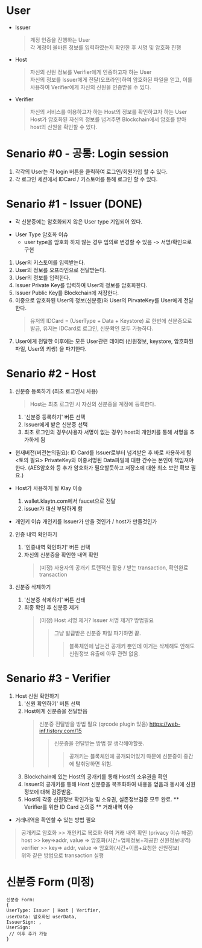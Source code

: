 # User
- Issuer
    > 계정 인증을 진행하는 User <br>
        각 계정이 올바른 정보를 입력하였는지 확인한 후 서명 및 암호화 진행 
- Host
    > 자신의 신원 정보를 Verifier에게 인증하고자 하는 User <br>
        자신의 정보를 Issuer에게 전달(오프라인)하여 암호화된 파일을 얻고, 이를 사용하여 Verifier에게 자신의 신원을 인증받을 수 있다.  
- Verifier
    > 자신의 서비스를 이용하고자 하는 Host의 정보를 확인하고자 하는 User <br>
        Host가 암호화된 자신의 정보를 넘겨주면 Blockchain에서 암호를 받아 host의 신원을 확인할 수 있다.
             
             
# Senario #0 - 공통: Login session
1. 각각의 User는 각 login 버튼을 클릭하여 로그인/회원가입 할 수 있다.
2. 각 로그인 세션에서 IDCard / 키스토어를 통해 로그인 할 수 있다.
     
# Senario #1 - Issuer (DONE)
- 각 신분증에는 암호화되지 않은 User type 기입되어 있다.
* User Type 암호화 이슈
    - user type을 암호화 하지 않는 경우 임의로 변경할 수 있음
    -> 서명/확인으로 구현 
1. User의 키스토어를 입력받는다. 
2. User의 정보를 오프라인으로 전달받는다.
3. User의 정보를 입력한다.
4. Issuer Private Key를 입력하여 User의 정보를 암호화한다.
5. Issuer Public Key를 Blockchain에 저장한다.
6. 이중으로 암호화된 User의 정보(신분증)와 User의 PirvateKey를 User에게 전달한다.
    > 유저의 IDCard = (UserType + Data + Keystore) 로 한번에 신분증으로 발급, 유저는 IDCard로 로그인, 신분확인 모두 가능하다.
7. User에게 전달한 이후에는 모든 User관련 데이터 (신원정보, keystore, 암호화된 파일, User의 키쌍) 을 파기한다.

# Senario #2 - Host
1. 신분증 등록하기 (최초 로그인시 사용)
    > Host는 최초 로그인 시 자신의 신분증을 계정에 등록한다.
    1. '신분증 등록하기' 버튼 선택
    2. Issuer에게 받은 신분증 선택
    3. 최초 로그인의 경우(사용자 서명이 없는 경우) host의 개인키를 통해 서명을 추가하게 됨
    
- 현재버전(버전논의필요): ID Card를 Issuer로부터 넘겨받은 후 바로 사용하게 됨 <br>
    <토의 필요> PrivateKey와 이중서명된 Data파일에 대한 간수는 본인이 책임져야한다.
    (AES암호화 등 추가 암호화가 필요할듯하고 저장소에 대한 최소 보안 확보 필요.)

* Host가 사용하게 될 Klay 이슈 
    1. wallet.klaytn.com에서 faucet으로 전달
    2. issuer가 대신 부담하게 함

* 개인키 이슈 
개인키를 Issuer가 만을 것인가 / host가 만들것인가

 
2. 인증 내역 확인하기
    1. '인증내역 확인하기' 버튼 선택
    2. 자신의 신분증을 확인한 내역 확인
        > (미정) 사용자의 공개키 트랜잭션 활용 / 받는 transaction, 확인완료 transaction

3. 신분증 삭제하기
    1. '신분증 삭제하기' 버튼 선태
    2. 최종 확인 후 신분증 제거  
        > (미정) Host 서명 제거? Issuer 서명 제거? 방법필요
        >> 그냥 발급받은 신분증 파일 파기하면 끝.
        >>> 블록체인에 남는건 공개키 뿐인데 이거는 삭제해도 안해도 신원정보 유출에 아무 관련 없음.

# Senario #3 - Verifier
1. Host 신원 확인하기
    1. '신원 확인하기' 버튼 선택
    2. Host에게 신분증을 전달받음
        > 신분증 전달받을 방법 필요 (qrcode plugin 있음) https://web-inf.tistory.com/15
        >> 신분증을 전달받는 방법 잘 생각해야할듯.
        >>> 공개키는 블록체인에 공개되어있기 때문에 신분증이 중간에 탈취당하면 위험.
    3. Blockchain에 있는 Host의 공개키를 통해 Host의 소유권을 확인
    4. Issuer의 공개키를 통해 Host 신분증을 복호화하여 내용을 얻음과 동시에 신원정보에 대해 검증받음.
    5. Host의 각종 신원정보 확인가능 및 소유권, 실존정보검증 모두 완료.
** Verifier를 위한 ID Card 논의중
** 거래내역 이슈
- 거래내역을 확인할 수 있는 방법 필요
> 공개키로 암호화 >> 개인키로 복호화 하여 거래 내역 확인 (privacy 이슈 해결) <br>
> host >> key=>addr, value => 암호화(시간+업체정보+제공한 신원정보내역) <br>
> verifier >> key=> addr, value => 암호화(시간+이름+요청한 신원정보) <br>
> 위와 같은 방법으로 transaction 실행

# 신분증 Form (미정)
~~~
신분증 Form:
{
UserType: Issuer | Host | Verifier,
userData: 암호화된 userData,
IssuerSign: ,
UserSign:
 // 이후 추가 가능 
}
~~~
